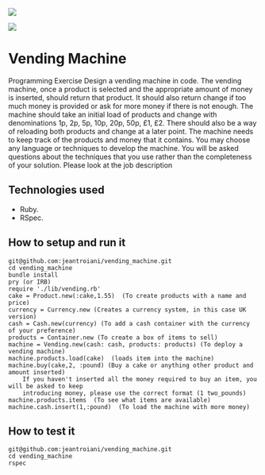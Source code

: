<a href="https://codeclimate.com/github/jeantroiani/vending_machine"><img src="https://codeclimate.com/github/jeantroiani/vending_machine/badges/gpa.svg" /></a>

<a href="https://codeclimate.com/github/jeantroiani/vending_machine"><img src="https://codeclimate.com/github/jeantroiani/vending_machine/badges/coverage.svg" /></a>


Vending Machine
===========

Programming Exercise
Design a vending machine in code. The vending machine, once a product is selected and the appropriate amount of money is inserted, should return that product. It should also return change if too much money is provided or ask for more money if there is not enough. The machine should take an initial load of products and change with denominations 1p, 2p, 5p, 10p, 20p, 50p, £1, £2. There should also be a way of reloading both products and change at a later point. The machine needs to keep track of the products and money that it contains.
You may choose any language or techniques to develop the machine. You will be asked questions about the techniques that you use rather than the completeness of your solution. Please look at the job description 


Technologies used
------------------

- Ruby.
- RSpec.


How to setup and run it
-----------------------

    git@github.com:jeantroiani/vending_machine.git
    cd vending_machine
    bundle install
    pry (or IRB)
    require './lib/vending.rb'
    cake = Product.new(:cake,1.55)  (To create products with a name and price)
    currency = Currency.new (Creates a currency system, in this case UK version)
    cash = Cash.new(currency) (To add a cash container with the currency of your preference)
    products = Container.new (To create a box of items to sell)
    machine = Vending.new(cash: cash, products: products) (To deploy a vending machine)
    machine.products.load(cake)  (loads item into the machine)
    machine.buy(cake,2, :pound) (Buy a cake or anything other product and amount inserted)
        If you haven't inserted all the money required to buy an item, you will be asked to keep
        introducing money, please use the correct format (1 two_pounds)
    machine.products.items  (To see what items are available)
    machine.cash.insert(1,:pound)  (To load the machine with more money)
    
How to test it
----------------
    git@github.com:jeantroiani/vending_machine.git
    cd vending_machine
    rspec

